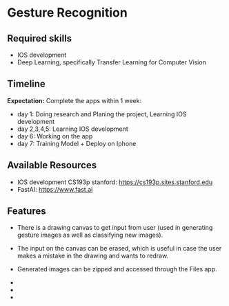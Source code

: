 # Gesture Recognition

## Required skills

- IOS development 
- Deep Learning, specifically Transfer Learning for Computer Vision

## Timeline

**Expectation:** Complete the apps within 1 week:

- day 1: Doing research and Planing the project, Learning IOS development 
- day 2,3,4,5: Learning IOS  development
- day 6: Working on the app
- day 7: Training Model + Deploy on Iphone

## Available Resources

- IOS development CS193p stanford: https://cs193p.sites.stanford.edu
- FastAI: https://www.fast.ai

## Features

- There is a drawing canvas to get input from user (used in generating gesture images as well as classifying new images).

- The input on the canvas can be erased, which is useful in case the user makes a mistake in the drawing and wants to redraw.

- Generated images can be zipped and accessed through the Files app.

- 
- 
- 
  
  
  



